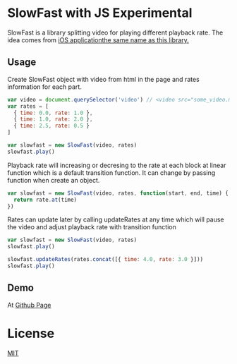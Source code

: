 # SlowFast with JS Experimental

SlowFast is a library splitting video for playing different playback rate. The idea comes from [iOS applicationthe same name as this library.](http://www.studioneat.com/products/slowfast)

## Usage

Create SlowFast object with video from html in the page and rates information for each part.

```js
var video = document.querySelector('video') // <video src="some_video.mp4">
var rates = [
  { time: 0.0, rate: 1.0 },
  { time: 1.0, rate: 2.0 },
  { time: 2.5, rate: 0.5 }
]

var slowfast = new SlowFast(video, rates)
slowfast.play()
```

Playback rate will increasing or decresing to the rate at each block at linear function which is a default transition function. It can change by passing
function when create an object.

```js
var slowfast = new SlowFast(video, rates, function(start, end, time) {
  return rate.at(time)
})
```

Rates can update later by calling updateRates at any time which will pause the video and adjust playback rate with transition function

```js
var slowfast = new SlowFast(video, rates)
slowfast.play()

slowfast.updateRates(rates.concat([{ time: 4.0, rate: 3.0 }]))
slowfast.play()
```

## Demo
At [Github Page](http://llun.github.io/slowfast/)

# License

[MIT](http://llun.mit-license.org/)
